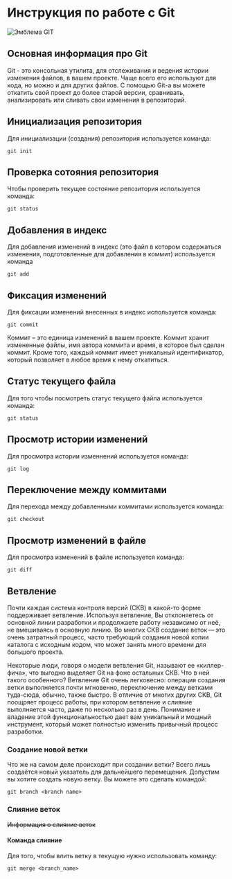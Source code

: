 # **Инструкция по работе с Git**

![Эмблема GIT](git.png)

## Основная информация про Git

Git - это консольная утилита, для отслеживания и ведения истории изменения файлов, в вашем проекте. Чаще всего его используют для кода, но можно и для других файлов.
С помощью Git-a вы можете откатить свой проект до более старой версии, сравнивать, анализировать или сливать свои изменения в репозиторий.

## Инициализация репозитория

Для инициализации (создания) репозитория используется команда:

    git init

## Проверка сотояния репозитория

Чтобы проверить текущее состояние репозитория используется команда:

    git status

## Добавления в индекс

Для добавления изменений в индекс (это файл в котором содержаться изменения, подготовленные для добавления в коммит) используется команда

    git add

## Фиксация изменений

Для фиксации изменений внесенных в индекс используется команда:

    git commit

Коммит – это единица изменений в вашем проекте. Коммит хранит измененные файлы, имя автора коммита и время, в которое был сделан коммит. Кроме того, каждый коммит имеет уникальный идентификатор, который позволяет в любое время к нему откатиться.

## Статус текущего файла

Для того чтобы посмотреть статус текущего файла используется команда:

    git status

## Просмотр истории изменений

Для просмотра истории изменнений используется команда:

    git log


## Переключение между коммитами

Для перехода между добавленными коммитами используется команда:

    git checkout

## Просмотр изменений в файле

Для просмотра изменений в файле используется команда:

    git diff


## Ветвление

Почти каждая система контроля версий (СКВ) в какой-то форме поддерживает ветвление. Используя ветвление, Вы отклоняетесь от основной линии разработки и продолжаете работу независимо от неё, не вмешиваясь в основную линию. Во многих СКВ создание веток — это очень затратный процесс, часто требующий создания новой копии каталога с исходным кодом, что может занять много времени для большого проекта.

Некоторые люди, говоря о модели ветвления Git, называют ее «киллер-фича», что выгодно выделяет Git на фоне остальных СКВ. Что в ней такого особенного? Ветвление Git очень легковесно: операция создания ветки выполняется почти мгновенно, переключение между ветками туда-сюда, обычно, также быстро. В отличие от многих других СКВ, Git поощряет процесс работы, при котором ветвление и слияние выполняется часто, даже по несколько раз в день. Понимание и владение этой функциональностью дает вам уникальный и мощный инструмент, который может полностью изменить привычный процесс разработки.

### Создание новой ветки

Что же на самом деле происходит при создании ветки? Всего лишь создаётся новый указатель для дальнейшего перемещения. Допустим вы хотите создать новую ветку. Вы можете это сделать командой:

    git branch <branch name>

### Слияние веток


~~Информация о слияние веток~~

#### Команда слияние

Для того, чтобы влить ветку в текущую нужно использовать команду:

    git merge <branch_name>

